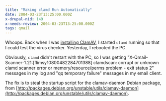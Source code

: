 ```yaml
---
title: "Making clamd Run Automatically"
date: 2004-03-23T13:25:00.000Z
x-drupal-nid: 149
x-needs-review: 2004-03-23T13:25:00.000Z
tags: qmail
---
```

Whoops. Back when I was [installing ClamAV](/node/view/178), I started `clamd` running so that I could test the virus checker. Yesterday, I rebooted the PC.

Obviously, `clamd` didn't restart with the PC, so I was getting "X-Qmail-Scanner-1.21:[flimsy10800482284701388] clamdscan: corrupt or unknown clamd scanner error or memory/resource/perms problem - exit status 2" messages in my log and "qq temporary failure" messages in my email client.

The fix is to steal the startup script for the clamav-daemon Debian package, from [http://packages.debian.org/unstable/utils/clamav-daemon](http://packages.debian.org/unstable/utils/clamav-daemon).
